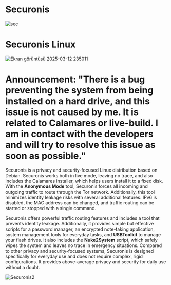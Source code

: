 # Securonis

![sec](https://github.com/user-attachments/assets/bcbf9490-829a-4592-9c3a-a2aafa491471)


# Securonis Linux 

![Ekran görüntüsü 2025-03-12 235011](https://github.com/user-attachments/assets/83b6a394-c199-44b4-8f69-d4301d9ce797)


# Announcement: "There is a bug preventing the system from being installed on a hard drive, and this issue is not caused by me. It is related to Calamares or live-build. I am in contact with the developers and will try to resolve this issue as soon as possible."

Securonis is a privacy and security-focused Linux distribution based on Debian. Securonis works both in live mode, leaving no trace, and also includes the Calamares installer, which helps users install it to a fixed disk. With the **Anonymous Mode** tool, Securonis forces all incoming and outgoing traffic to route through the Tor network. Additionally, this tool minimizes identity leakage risks with several additional features. IPv6 is disabled, the MAC address can be changed, and traffic routing can be started or stopped with a single command.


Securonis offers powerful traffic routing features and includes a tool that prevents identity leakage. Additionally, it provides simple but effective scripts for a password manager, an encrypted note-taking application, system management tools for everyday tasks, and **USBToolkit** to manage your flash drives. It also includes the **Nuke2System** script, which safely wipes the system and leaves no trace in emergency situations. Compared to other privacy and security-focused systems, Securonis is designed specifically for everyday use and does not require complex, rigid configurations. It provides above-average privacy and security for daily use without a doubt.


![Securonis2](https://github.com/user-attachments/assets/b7ae9bd4-971d-4e84-8349-42fa1da14eb3)
